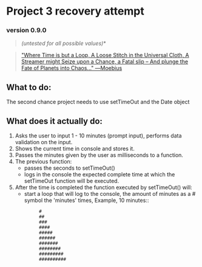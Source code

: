 # Project 3 recovery attempt
### version 0.9.0

> *(untested for all possible values)**


> ["Where Time is but a Loop,
A Loose Stitch
in the Universal Cloth,
A Streamer might Seize
upon a Chance, a Fatal slip –
And plunge the Fate
of Planets into Chaos..."
―Moebius](https://static.wikia.nocookie.net/legacyofkain/images/5/57/VOICE27.XA-4-.oga/revision/latest?cb=20181227192421)

## What to do:

The second chance project needs to use setTimeOut and the Date object

## What does it actually do:

1. Asks the user to input 1 - 10 minutes (prompt input), performs data validation on the input.
1. Shows the current time in console and stores it.
1. Passes the minutes given by the user as milliseconds to a function.
1. The previous function:
    * passes the seconds to setTimeOut()
    * logs in the console the expected complete time at which the setTimeOut function will be executed.
1. After the time is completed the function executed by setTimeOut() will:
    * start a loop that will log to the console, the amount of minutes as a # symbol the 'minutes' times, Example, 10 minutes::
```
            #
            ##
            ###
            ####
            #####
            ######
            #######
            ########
            #########
            ##########
```


